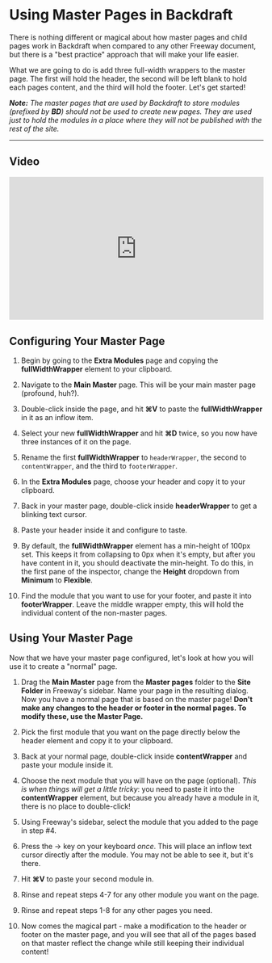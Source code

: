 # Using Master Pages in Backdraft

There is nothing different or magical about how master pages and child pages work in Backdraft when compared to any other Freeway document, but there is a "best practice" approach that will make your life easier.

What we are going to do is add three full-width wrappers to the master page. The first will hold the header, the second will be left blank to hold each pages content, and the third will hold the footer. Let's get started!

_**Note:** The master pages that are used by Backdraft to store modules (prefixed by **BD**) should not be used to create new pages. They are used just to hold the modules in a place where they will not be published with the rest of the site._

----

## Video

<div class="video-container" style="position: relative; padding-bottom: 56.25%; height: 0; overflow: hidden; background-color: black;" markdown="1"><iframe src="http://www.youtube.com/embed/_xRnpm9dGTw" style="position: absolute; width: 100%; height: 100%; background-color: transparent; border: 0px none transparent; padding: 0px; overflow: hidden;" seamless="seamless"></iframe></div>

## Configuring Your Master Page

1. Begin by going to the **Extra Modules** page and copying the **fullWidthWrapper** element to your clipboard.

2. Navigate to the **Main Master** page. This will be your main master page (profound, huh?).

3. Double-click inside the page, and hit **⌘V** to paste the **fullWidthWrapper** in it as an inflow item.

4. Select your new **fullWidthWrapper** and hit **⌘D** twice, so you now have three instances of it on the page.

5. Rename the first **fullWidthWrapper** to `headerWrapper`, the second to `contentWrapper`, and the third to `footerWrapper`.

5. In the **Extra Modules** page, choose your header and copy it to your clipboard.

6. Back in your master page, double-click inside **headerWrapper** to get a blinking text cursor.
7. Paste your header inside it and configure to taste.

8. By default, the **fullWidthWrapper** element has a min-height of 100px set. This keeps it from collapsing to 0px when it's empty, but after you have content in it, you should deactivate the min-height. To do this, in the first pane of the inspector, change the **Height** dropdown from **Minimum** to **Flexible**.

9. Find the module that you want to use for your footer, and paste it into **footerWrapper**. Leave the middle wrapper empty, this will hold the individual content of the non-master pages.

## Using Your Master Page

Now that we have your master page configured, let's look at how you will use it to create a "normal" page.

1. Drag the **Main Master** page from the **Master pages** folder to the **Site Folder** in Freeway's sidebar. Name your page in the resulting dialog. Now you have a normal page that is based on the master page! **Don't make any changes to the header or footer in the normal pages. To modify these, use the Master Page.**

2. Pick the first module that you want on the page directly below the header element and copy it to your clipboard.

3. Back at your normal page, double-click inside **contentWrapper** and paste your module inside it.

4. Choose the next module that you will have on the page (optional). *This is when things will get a little tricky*: you need to paste it into the **contentWrapper** element, but because you already have a module in it, there is no place to double-click!

5. Using Freeway's sidebar, select the module that you added to the page in step #4.

6. Press the → key on your keyboard *once*. This will place an inflow text cursor directly after the module. You may not be able to see it, but it's there.

7. Hit **⌘V** to paste your second module in.

8. Rinse and repeat steps 4-7 for any other module you want on the page.

9. Rinse and repeat steps 1-8 for any other pages you need.

10. Now comes the magical part - make a modification to the header or footer on the master page, and you will see that all of the pages based on that master reflect the change while still keeping their individual content!

